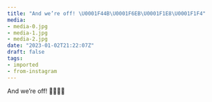 ```yaml
---
title: "And we’re off! \U0001F44B\U0001F6EB\U0001F1E8\U0001F1F4"
media:
- media-0.jpg
- media-1.jpg
- media-2.jpg
date: "2023-01-02T21:22:07Z"
draft: false
tags:
- imported
- from-instagram
---
```

And we’re off\! 👋🛫🇨🇴
